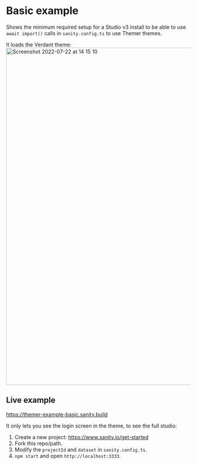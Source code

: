 # Basic example

Shows the minimum required setup for a Studio v3 install to be able to use `await import()` calls in `sanity.config.ts` to use Themer themes.

It loads the Verdant theme:
<img width="920" alt="Screenshot 2022-07-22 at 14 15 10" src="https://user-images.githubusercontent.com/81981/180437204-7e466b96-2f76-409b-b38c-c64ce44a7e7e.png">


## Live example

https://themer-example-basic.sanity.build

It only lets you see the login screen in the theme, to see the full studio:

1. Create a new project: https://www.sanity.io/get-started
2. Fork this repo/path.
3. Modify the `projectId` and `dataset` in `sanity.config.ts`.
4. `npm start` and open `http://localhost:3333`.

